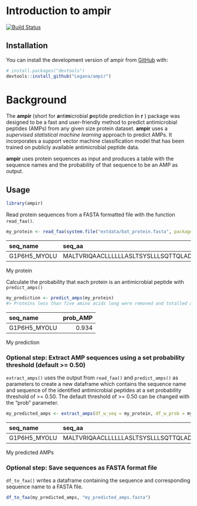 
<!-- README.md is generated from README.Rmd. Please edit that file -->

# Introduction to ampir

<!-- badges: start -->

[![Build
Status](https://travis-ci.com/Legana/ampir.svg?token=fesxqj9vWJzeRTtyzLHt&branch=master)](https://travis-ci.com/Legana/ampir)
<!-- badges: end -->

## Installation

You can install the development version of ampir from
[GitHub](https://github.com/) with:

``` r
# install.packages("devtools")
devtools::install_github("Legana/ampir")
```

# Background

The **ampir** (short for **a**nti**m**icrobial **p**eptide prediction
**i**n **r** ) package was designed to be a fast and user-friendly
method to predict antimicrobial peptides (AMPs) from any given size
protein dataset. **ampir** uses a *supervised statistical machine
learning* approach to predict AMPs. It incorporates a support vector
machine classification model that has been trained on publicly available
antimicrobial peptide data.

**ampir** uses protein sequences as input and produces a table with the
sequence names and the probability of that sequence to be an AMP as
output.

## Usage

``` r
library(ampir)
```

Read protein sequences from a FASTA formatted file with the function
`read_faa()`.

``` r
my_protein <- read_faa(system.file("extdata/bat_protein.fasta", package = "ampir"))
```

| seq\_name     | seq\_aa                             |
| :------------ | :---------------------------------- |
| G1P6H5\_MYOLU | MALTVRIQAACLLLLLLASLTSYSLLLSQTTQLAD |

My protein

Calculate the probability that each protein is an antimicrobial peptide
with `predict_amps()`

``` r
my_prediction <- predict_amps(my_protein)
#> Proteins less than five amino acids long were removed and totalled at: 0
```

| seq\_name     | prob\_AMP |
| :------------ | --------: |
| G1P6H5\_MYOLU |     0.934 |

My
prediction

### Optional step: Extract AMP sequences using a set probability threshold (default \>= 0.50)

`extract_amps()` uses the output from `read_faa()` and `predict_amps()`
as parameters to create a new dataframe which contains the sequence name
and sequence of the identified antimicrobial peptides at a set
probability threshold of \>= 0.50. The default threshold of \>= 0.50 can
be changed with the “prob”
parameter.

``` r
my_predicted_amps <- extract_amps(df_w_seq = my_protein, df_w_prob = my_prediction, prob = 0.55)
```

| seq\_name     | seq\_aa                             |
| :------------ | :---------------------------------- |
| G1P6H5\_MYOLU | MALTVRIQAACLLLLLLASLTSYSLLLSQTTQLAD |

My predicted AMPs

### Optional step: Save sequences as FASTA format file

`df_to_faa()` writes a dataframe containing the sequence and
corresponding sequence name to a FASTA file.

``` r
df_to_faa(my_predicted_amps, "my_predicted_amps.fasta")
```
